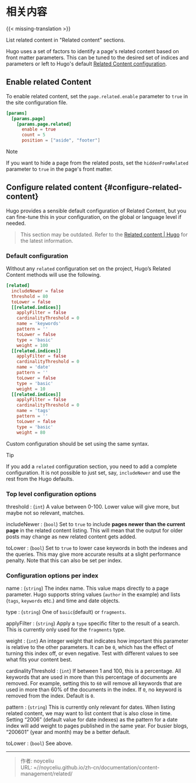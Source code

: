 # 相关内容


{{< missing-translation >}}

List related content in "Related content" sections.

<!--more-->

Hugo uses a set of factors to identify a page's related content based on front matter parameters. This can be tuned to the desired set of indices and parameters or left to Hugo's default [Related Content configuration](#configure-related-content).

## Enable related Content

To enable related content, set the `page.related.enable` parameter to `true` in the site configuration file.

```toml
[params]
  [params.page]
    [params.page.related]
      enable = true
      count = 5
      position = ["aside", "footer"]
```

> [!NOTE]
> If you want to hide a page from the related posts, set the `hiddenFromRelated` parameter to `true` in the page's front matter.

## Configure related content {#configure-related-content}

Hugo provides a sensible default configuration of Related Content, but you can fine-tune this in your configuration, on the global or language level if needed.

> This section may be outdated. Refer to the [Related content | Hugo][hugo-related] for the latest information.

### Default configuration

Without any `related` configuration set on the project, Hugo’s Related Content methods will use the following.

```toml {data-open=true}
[related]
  includeNewer = false
  threshold = 80
  toLower = false
  [[related.indices]]
    applyFilter = false
    cardinalityThreshold = 0
    name = 'keywords'
    pattern = ''
    toLower = false
    type = 'basic'
    weight = 100
  [[related.indices]]
    applyFilter = false
    cardinalityThreshold = 0
    name = 'date'
    pattern = ''
    toLower = false
    type = 'basic'
    weight = 10
  [[related.indices]]
    applyFilter = false
    cardinalityThreshold = 0
    name = 'tags'
    pattern = ''
    toLower = false
    type = 'basic'
    weight = 80
```

Custom configuration should be set using the same syntax.

> [!TIP]
> If you add a `related` configuration section, you need to add a complete configuration. It is not possible to just set, say, `includeNewer` and use the rest from the Hugo defaults.

### Top level configuration options

threshold
: (`int`) A value between 0-100. Lower value will give more, but maybe not so relevant, matches.

includeNewer
: (`bool`) Set to `true` to include **pages newer than the current page** in the related content listing. This will mean that the output for older posts may change as new related content gets added.

toLower
: (`bool`) Set to `true` to lower case keywords in both the indexes and the queries. This may give more accurate results at a slight performance penalty. Note that this can also be set per index.

### Configuration options per index

name
: (`string`) The index name. This value maps directly to a page parameter. Hugo supports string values (`author` in the example) and lists (`tags`, `keywords` etc.) and time and date objects.

type
: (`string`) One of `basic`(default) or `fragments`.

applyFilter
: (`string`) Apply a `type` specific filter to the result of a search. This is currently only used for the `fragments` type.

weight
: (`int`) An integer weight that indicates how important this parameter is relative to the other parameters. It can be `0`, which has the effect of turning this index off, or even negative. Test with different values to see what fits your content best.

cardinalityThreshold
: (`int`) If between 1 and 100, this is a percentage. All keywords that are used in more than this percentage of documents are removed. For example, setting this to `60` will remove all keywords that are used in more than 60% of the documents in the index. If `0`, no keyword is removed from the index. Default is `0`.

pattern
: (`string`) This is currently only relevant for dates. When listing related content, we may want to list content that is also close in time. Setting “2006” (default value for date indexes) as the pattern for a date index will add weight to pages published in the same year. For busier blogs, “200601” (year and month) may be a better default.

toLower
: (`bool`) See above.

<!-- link reference definition -->
[hugo-related]: https://gohugo.io/content-management/related/


---

> 作者: noyceliu  
> URL: =//noyceliu.github.io/zh-cn/documentation/content-management/related/  

